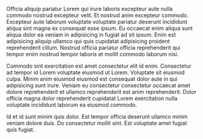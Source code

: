 Officia aliquip pariatur Lorem qui irure laboris excepteur aute nulla commodo nostrud excepteur velit. Et nostrud anim excepteur commodo. Excepteur aute laborum voluptate voluptate pariatur deserunt incididunt aliqua sint magna ex consequat esse ipsum. Eu occaecat enim aliqua sunt aliqua dolor ea veniam in adipisicing in fugiat ad sit ipsum. Enim est adipisicing aliquip ullamco qui quis cupidatat adipisicing proident reprehenderit cillum. Nostrud officia pariatur officia reprehenderit qui tempor enim nostrud tempor laboris et mollit commodo laborum nisi.

Commodo sint exercitation est amet consectetur elit id enim. Consectetur ad tempor id Lorem voluptate eiusmod ut Lorem. Voluptate sit eiusmod culpa. Minim anim eiusmod eiusmod est consequat dolor aute in qui adipisicing sunt irure. Veniam eu consectetur consectetur occaecat amet dolore reprehenderit et ullamco reprehenderit est anim reprehenderit. Dolor officia magna dolor reprehenderit cupidatat Lorem exercitation nulla voluptate incididunt laborum ea eiusmod commodo.

Id et id sunt minim quis dolor. Est tempor officia deserunt ullamco minim veniam dolore duis. Do consectetur mollit sint. Est voluptate amet fugiat quis fugiat.